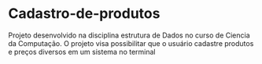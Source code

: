 # Cadastro-de-produtos
Projeto desenvolvido na disciplina estrutura de Dados no curso de Ciencia da Computação. O projeto visa possibilitar que o usuário cadastre produtos e preços diversos em um sistema no terminal
